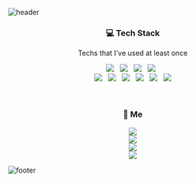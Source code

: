 ![header](https://capsule-render.vercel.app/api?type=egg&color=timeGradient&height=300&section=header&text=🤯&nbsp;su수린rin&nbsp;🤯&fontSize=50&fontColor=ffffff&animation=twinkling)
<br>
<h3 align="center">💻 Tech Stack</h3>

<p align="center">Techs that I've used at least once</p>

<p align="center">
<img src="https://img.shields.io/badge/Java-007396?style=flat-square&logo=Java&logoColor=white"/></a>&nbsp;&nbsp;
<img src="https://img.shields.io/badge/JavaScript-F7DF1E?style=flat-square&logo=JavaScript&logoColor=white"/></a>&nbsp;&nbsp;
<img src="https://img.shields.io/badge/C-A8B9CC?style=flat-square&logo=C&logoColor=white"/></a>&nbsp;&nbsp;
<img src="https://img.shields.io/badge/Python-3776AB?style=flat-square&logo=Python&logoColor=white"/></a>&nbsp;&nbsp;
<br>
<img src="https://img.shields.io/badge/Spring-6DB33F?style=flat-square&logo=Spring&logoColor=white"/></a>&nbsp;&nbsp;
<img src="https://img.shields.io/badge/Spring%20Boot-6DB33F?style=flat-square&logo=Spring%20Boot&logoColor=white"/></a>&nbsp;&nbsp;
<img src="https://img.shields.io/badge/React-61DAFB?style=flat-square&logo=React&logoColor=white"/></a>&nbsp;&nbsp;
<img src="https://img.shields.io/badge/Redux-764ABC?style=flat-square&logo=Redux&logoColor=white"/></a>&nbsp;&nbsp;
<img src="https://img.shields.io/badge/Vue%2Ejs-4FC08D?style=flat-square&logo=Vue%2Ejs&logoColor=white"/></a>&nbsp;&nbsp;
<img src="https://img.shields.io/badge/Django-092E20?style=flat-square&logo=Django&logoColor=white"/></a>
</p>
<br>
<h3 align="center">👻 Me</h3>

<p align="center">
<a href="https://www.notion.so/marblegiraffe/9fb44ced11df417daa1f426e52fbfbd0"><img src="https://img.shields.io/badge/Notion-000000?style=flat-square&logo=Notion&logoColor=white"/></a><br>
<img src="https://img.shields.io/badge/Gmail_:_soooolin961205@gmail.com-EA4335?style=flat-square&logo=Gmail&logoColor=white"/></a><br>
<img src="https://img.shields.io/badge/Naver_:_marble__giraffe@naver.com-03C75A?style=flat-square&logo=Naver&logoColor=white"/></a><br>
<img src="https://img.shields.io/badge/Instagram_:_marblegiraffe-E4405F?style=flat-square&logo=Instagram&logoColor=white"/></a>
</p>

![footer](https://capsule-render.vercel.app/api?type=egg&color=timeGradient&section=footer)
